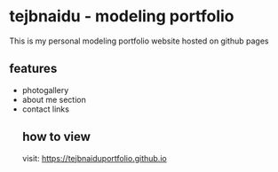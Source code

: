 # tejbnaidu - modeling portfolio 
This is my personal modeling portfolio website hosted on github pages 
## features
- photogallery
- about me section
- contact links
  ## how to view
  visit: https://tejbnaiduportfolio.github.io
